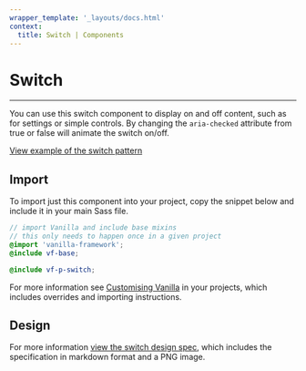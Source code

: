 ```yaml
---
wrapper_template: '_layouts/docs.html'
context:
  title: Switch | Components
---
```


# Switch

<hr>

You can use this switch component to display on and off content, such as for settings or simple controls. By changing the `aria-checked` attribute from true or false will animate the switch on/off.

<div class="embedded-example"><a href="/docs/examples/patterns/switch/" class="js-example">
View example of the switch pattern
</a></div>

## Import

To import just this component into your project, copy the snippet below and include it in your main Sass file.

```scss
// import Vanilla and include base mixins
// this only needs to happen once in a given project
@import 'vanilla-framework';
@include vf-base;

@include vf-p-switch;
```

For more information see [Customising Vanilla](/docs/customising-vanilla/) in your projects, which includes overrides and importing instructions.

## Design

For more information [view the switch design spec](https://github.com/canonical-web-and-design/design-vanilla-framework/tree/main/Switch), which includes the specification in markdown format and a PNG image.
